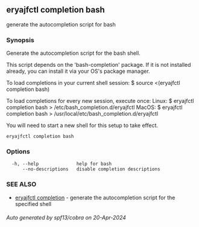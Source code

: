 ## eryajfctl completion bash

generate the autocompletion script for bash

### Synopsis


Generate the autocompletion script for the bash shell.

This script depends on the 'bash-completion' package.
If it is not installed already, you can install it via your OS's package manager.

To load completions in your current shell session:
$ source <(eryajfctl completion bash)

To load completions for every new session, execute once:
Linux:
  $ eryajfctl completion bash > /etc/bash_completion.d/eryajfctl
MacOS:
  $ eryajfctl completion bash > /usr/local/etc/bash_completion.d/eryajfctl

You will need to start a new shell for this setup to take effect.
  

```
eryajfctl completion bash
```

### Options

```
  -h, --help              help for bash
      --no-descriptions   disable completion descriptions
```

### SEE ALSO

* [eryajfctl completion](eryajfctl_completion.md)	 - generate the autocompletion script for the specified shell

###### Auto generated by spf13/cobra on 20-Apr-2024
